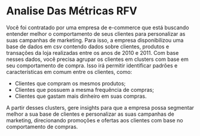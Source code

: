 # Analise Das Métricas RFV

Você foi contratado por uma empresa de e-commerce que está buscando entender melhor o comportamento de seus clientes para personalizar as suas campanhas de marketing. Para isso, a empresa disponibilizou uma base de dados em csv contendo dados sobre clientes, produtos e transações da loja realizadas entre os anos de 2010 e 2011. Com base nesses dados, você precisa agrupar os clientes em clusters com base em seu comportamento de compra. Isso irá permitir identificar padrões e características em comum entre os clientes, como:

- Clientes que compram os mesmos produtos;
- Clientes que possuem a mesma frequência de compras;
- Clientes que gastam mais dinheiro em suas compras.

A partir desses clusters, gere insights para que a empresa possa segmentar melhor a sua base de clientes e personalizar as suas campanhas de marketing, direcionando promoções e ofertas aos clientes com base no comportamento de compras.
